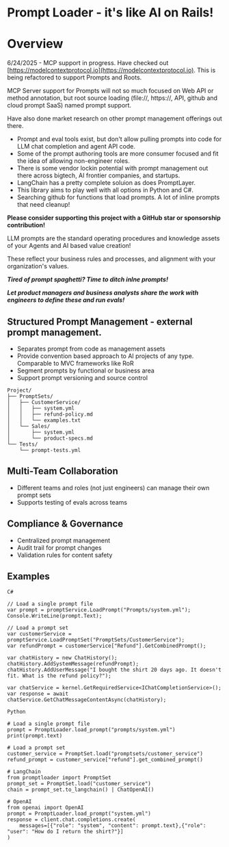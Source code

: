 # Prompt Loader - it's like AI on Rails!

# Overview

6/24/2025 - MCP support in progress. Have checked out [https://modelcontextprotocol.io](https://modelcontextprotocol.io). This is being refactored to support Prompts and Roots.

MCP Server support for Prompts will not so much focused on Web API or method annotation, but root source loading (file://, https://, API, github and cloud prompt SaaS) named prompt support.

Have also done market research on other prompt management offerings out there.

- Prompt and eval tools exist, but don't allow pulling prompts into code for LLM chat completion and agent API code.
- Some of the prompt authoring tools are more consumer focused and fit the idea of allowing non-engineer roles.
- There is some vendor lockin potential with prompt management out there across bigtech, AI frontier companies, and startups.
- LangChain has a pretty complete soluion as does PromptLayer.
- This library aims to play well with all options in Python and C#.
- Searching github for functions that load prompts. A lot of inline prompts that need cleanup!

**Please consider supporting this project with a GitHub star or sponsorship contribution!**

LLM prompts are the standard operating procedures and knowledge assets of your Agents and AI based value creation!

These reflect your business rules and processes, and alignment with your organization's values.

***Tired of prompt spaghetti? Time to ditch inlne prompts!***

***Let product managers and business analysts share the work with engineers to define these and run evals!***

## Structured Prompt Management - external prompt management.  
- Separates prompt from code as management assets
- Provide convention based approach to AI projects of any type. Comparable to MVC frameworks like RoR
- Segment prompts by functional or business area
- Support prompt versioning and source control

```
Project/
├── PromptSets/
│   ├── CustomerService/
│   │   ├── system.yml
│   │   ├── refund-policy.md
│   │   └── examples.txt
│   └── Sales/
│       ├── system.yml
│       └── product-specs.md
└── Tests/
    └── prompt-tests.yml
```

## Multi-Team Collaboration
- Different teams and roles (not just engineers) can manage their own prompt sets
- Supports testing of evals across teams

## Compliance & Governance
- Centralized prompt management
- Audit trail for prompt changes
- Validation rules for content safety

## Examples
```
C#

// Load a single prompt file
var prompt = promptService.LoadPrompt("Prompts/system.yml");
Console.WriteLine(prompt.Text);

// Load a prompt set
var customerService = promptService.LoadPromptSet("PromptSets/CustomerService");
var refundPrompt = customerService["Refund"].GetCombinedPrompt();

var chatHistory = new ChatHistory();
chatHistory.AddSystemMessage(refundPrompt);
chatHistory.AddUserMessage("I bought the shirt 20 days ago. It doesn't fit. What is the refund policy?");

var chatService = kernel.GetRequiredService<IChatCompletionService>();
var response = await chatService.GetChatMessageContentAsync(chatHistory);
```

```
Python

# Load a single prompt file
prompt = PromptLoader.load_prompt("prompts/system.yml")
print(prompt.text)

# Load a prompt set
customer_service = PromptSet.load("promptsets/customer_service")
refund_prompt = customer_service["refund"].get_combined_prompt()

# LangChain
from promptloader import PromptSet
prompt_set = PromptSet.load("customer_service")
chain = prompt_set.to_langchain() | ChatOpenAI()

# OpenAI
from openai import OpenAI
prompt = PromptLoader.load_prompt("system.yml")
response = client.chat.completions.create(
    messages=[{"role": "system", "content": prompt.text},{"role": "user": "How do I return the shirt?"}]
)
```
